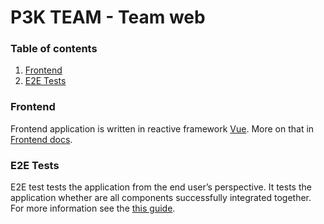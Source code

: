 # P3K TEAM - Team web

### Table of contents

1. [Frontend](#frontend)
1. [E2E Tests](#e2e-tests)

### Frontend

Frontend application is written in reactive framework [Vue](https://vuejs.org). More on that in [Frontend docs](docs/FRONTEND.md).

### E2E Tests

E2E test tests the application from the end user’s perspective. It tests the application whether are all components successfully integrated together.
For more information see the [this guide](docs/E2E_TESTS.md).
